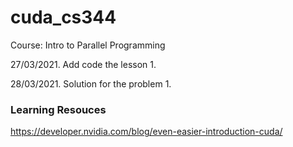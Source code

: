 # cuda_cs344

Course: Intro to Parallel Programming

27/03/2021. Add code the lesson 1. 

28/03/2021. Solution for the problem 1. 

### Learning Resouces
https://developer.nvidia.com/blog/even-easier-introduction-cuda/